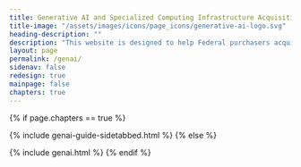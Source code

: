 ```yaml
---
title: Generative AI and Specialized Computing Infrastructure Acquisition Resource Guide
title-image: "/assets/images/icons/page_icons/generative-ai-logo.svg"
heading-description: ""
description: "This website is designed to help Federal purchasers acquire generative AI and specialized computing infrastructure for their organizations."
layout: page
permalink: /genai/
sidenav: false
redesign: true
mainpage: false
chapters: true
---
```



{% if page.chapters == true %}

{% include genai-guide-sidetabbed.html %}
{% else %}

{% include genai.html %}
{% endif %}